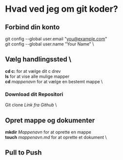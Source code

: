 
# Hvad ved jeg om git koder?

## Forbind din konto
git config --global user.email "you@example.com" \
git config --global user.name "Your Name" \

## Vælg handlingssted \
**cd c:**  for at vælge dit c drev \
**ls**   for at vise alle mulige mapper \
**cd** *mappenavn*  for at vælge en bestemt mappe \

### Download dit Repositori
Git clone *Link fra Github* \

## Opret mappe og dokumenter 
**mkdir** *Mappenavn*  for at oprette en mappe \
**touch** *mappenavn.md*  for at oprette et dokument \

## Pull to Push
